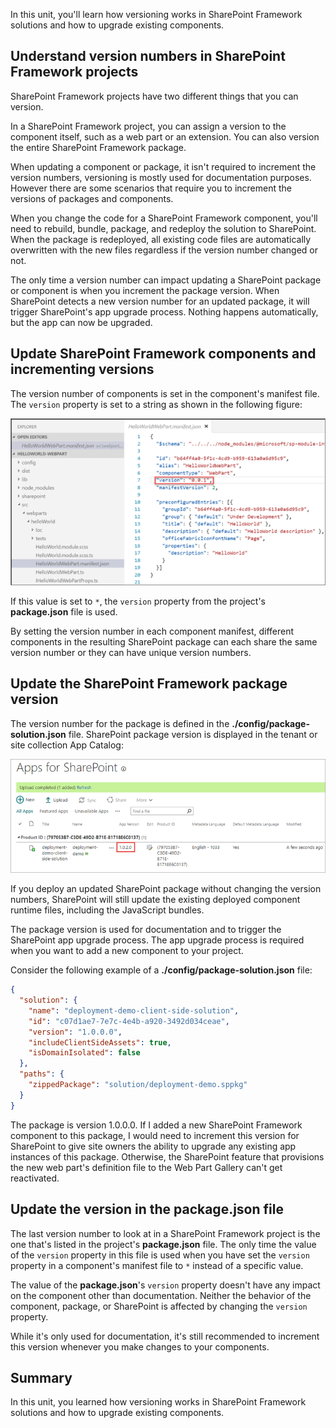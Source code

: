 In this unit, you'll learn how versioning works in SharePoint Framework solutions and how to upgrade existing components.

## Understand version numbers in SharePoint Framework projects

SharePoint Framework projects have two different things that you can version.

In a SharePoint Framework project, you can assign a version to the component itself, such as a web part or an extension. You can also version the entire SharePoint Framework package.

When updating a component or package, it isn't required to increment the version numbers, versioning is mostly used for documentation purposes. However there are some scenarios that require you to increment the versions of packages and components.

When you change the code for a SharePoint Framework component, you'll need to rebuild, bundle, package, and redeploy the solution to SharePoint. When the package is redeployed, all existing code files are automatically overwritten with the new files regardless if the version number changed or not.

The only time a version number can impact updating a SharePoint package or component is when you increment the package version. When SharePoint detects a new version number for an updated package, it will trigger SharePoint's app upgrade process. Nothing happens automatically, but the app can now be upgraded.

## Update SharePoint Framework components and incrementing versions

The version number of components is set in the component's manifest file. The `version` property is set to a string as shown in the following figure:

![Screenshot of a component manifest version](../media/06-component-version.png)

If this value is set to `*`, the `version` property from the project's **package.json** file is used.

By setting the version number in each component manifest, different components in the resulting SharePoint package can each share the same version number or they can have unique version numbers.

## Update the SharePoint Framework package version

The version number for the package is defined in the **./config/package-solution.json** file. SharePoint package version is displayed in the tenant or site collection App Catalog:

![Screenshot of the SharePoint package version](../media/07-update-package-step-01.png)

If you deploy an updated SharePoint package without changing the version numbers, SharePoint will still update the existing deployed component runtime files, including the JavaScript bundles.

The package version is used for documentation and to trigger the SharePoint app upgrade process. The app upgrade process is required when you want to add a new component to your project.

Consider the following example of a **./config/package-solution.json** file:

```json
{
  "solution": {
    "name": "deployment-demo-client-side-solution",
    "id": "c07d1ae7-7e7c-4e4b-a920-3492d034ceae",
    "version": "1.0.0.0",
    "includeClientSideAssets": true,
    "isDomainIsolated": false
  },
  "paths": {
    "zippedPackage": "solution/deployment-demo.sppkg"
  }
}
```

The package is version 1.0.0.0. If I added a new SharePoint Framework component to this package, I would need to increment this version for SharePoint to give site owners the ability to upgrade any existing app instances of this package. Otherwise, the SharePoint feature that provisions the new web part's definition file to the Web Part Gallery can't get reactivated.

## Update the version in the package.json file

The last version number to look at in a SharePoint Framework project is the one that's listed in the project's **package.json** file. The only time the value of the `version` property in this file is used when you have set the `version` property in a component's manifest file to `*` instead of a specific value.

The value of the **package.json**'s `version` property doesn't have any impact on the component other than documentation. Neither the behavior of the component, package, or SharePoint is affected by changing the `version` property.

While it's only used for documentation, it's still recommended to increment this version whenever you make changes to your components.

## Summary

In this unit, you learned how versioning works in SharePoint Framework solutions and how to upgrade existing components.
